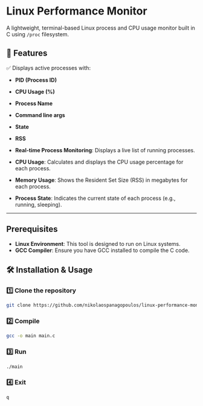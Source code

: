 # Linux Performance Monitor

A lightweight, terminal-based Linux process and CPU usage monitor built in C using `/proc` filesystem.

## 📌 Features

✅ Displays active processes with:

- **PID (Process ID)**
- **CPU Usage (%)**
- **Process Name**
- **Command line args**
- **State**
- **RSS**

- **Real-time Process Monitoring**: Displays a live list of running processes.
- **CPU Usage**: Calculates and displays the CPU usage percentage for each process.
- **Memory Usage**: Shows the Resident Set Size (RSS) in megabytes for each process.
- **Process State**: Indicates the current state of each process (e.g., running, sleeping).

---

## Prerequisites

- **Linux Environment**: This tool is designed to run on Linux systems.
- **GCC Compiler**: Ensure you have GCC installed to compile the C code.

## 🛠️ Installation & Usage

### 1️⃣ **Clone the repository**

```sh
git clone https://github.com/nikolaospanagopoulos/linux-performance-monitor.git
```

### 2️⃣ **Compile**

```sh
gcc -o main main.c
```

### 3️⃣ **Run**

```sh
./main
```

### 4️⃣ **Exit**

```sh
q
```
